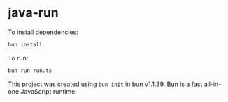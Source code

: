 # java-run

To install dependencies:

```bash
bun install
```

To run:

```bash
bun run run.ts
```

This project was created using `bun init` in bun v1.1.39. [Bun](https://bun.sh) is a fast all-in-one JavaScript runtime.
